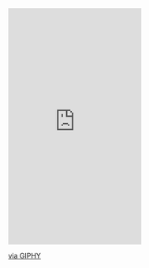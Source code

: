 <iframe src="https://giphy.com/embed/dxOG28G3Mdf0RrXcY1" width="270" height="480" frameBorder="0" class="giphy-embed" allowFullScreen></iframe><p><a href="https://giphy.com/gifs/android-customnavigationdrawer-dxOG28G3Mdf0RrXcY1">via GIPHY</a></p>
